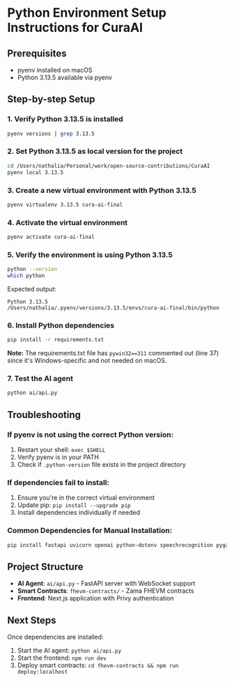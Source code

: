# Python Environment Setup Instructions for CuraAI

## Prerequisites
- pyenv installed on macOS
- Python 3.13.5 available via pyenv

## Step-by-step Setup

### 1. Verify Python 3.13.5 is installed
```bash
pyenv versions | grep 3.13.5
```

### 2. Set Python 3.13.5 as local version for the project
```bash
cd /Users/nathalia/Personal/work/open-source-contributions/CuraAI
pyenv local 3.13.5
```

### 3. Create a new virtual environment with Python 3.13.5
```bash
pyenv virtualenv 3.13.5 cura-ai-final
```

### 4. Activate the virtual environment
```bash
pyenv activate cura-ai-final
```

### 5. Verify the environment is using Python 3.13.5
```bash
python --version
which python
```
Expected output:
```
Python 3.13.5
/Users/nathalia/.pyenv/versions/3.13.5/envs/cura-ai-final/bin/python
```

### 6. Install Python dependencies
```bash
pip install -r requirements.txt
```

**Note:** The requirements.txt file has `pywin32==311` commented out (line 37) since it's Windows-specific and not needed on macOS.

### 7. Test the AI agent
```bash
python ai/api.py
```

## Troubleshooting

### If pyenv is not using the correct Python version:
1. Restart your shell: `exec $SHELL`
2. Verify pyenv is in your PATH
3. Check if `.python-version` file exists in the project directory

### If dependencies fail to install:
1. Ensure you're in the correct virtual environment
2. Update pip: `pip install --upgrade pip`
3. Install dependencies individually if needed

### Common Dependencies for Manual Installation:
```bash
pip install fastapi uvicorn openai python-dotenv speechrecognition pygame requests pydub pyaudio av keyboard openai-agents jinja2
```

## Project Structure
- **AI Agent**: `ai/api.py` - FastAPI server with WebSocket support
- **Smart Contracts**: `fhevm-contracts/` - Zama FHEVM contracts
- **Frontend**: Next.js application with Privy authentication

## Next Steps
Once dependencies are installed:
1. Start the AI agent: `python ai/api.py`
2. Start the frontend: `npm run dev`
3. Deploy smart contracts: `cd fhevm-contracts && npm run deploy:localhost`
